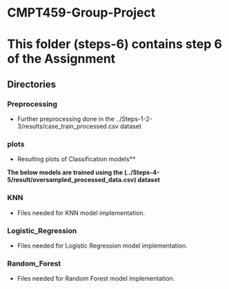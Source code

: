 # CMPT459-Group-Project

# This folder (steps-6) contains step 6 of the Assignment

## Directories

### Preprocessing
- Further preprocessing done in the ../Steps-1-2-3/results/case_train_processed.csv dataset

### plots
- Resulting plots of Classification models**

**The below models are trained using the (../Steps-4-5/result/oversampled_processed_data.csv) dataset**

### KNN
- Files needed for KNN model implementation.

### Logistic_Regression
- Files needed for Logistic Regression model implementation.

### Random_Forest 
- Files needed for Random Forest model implementation.